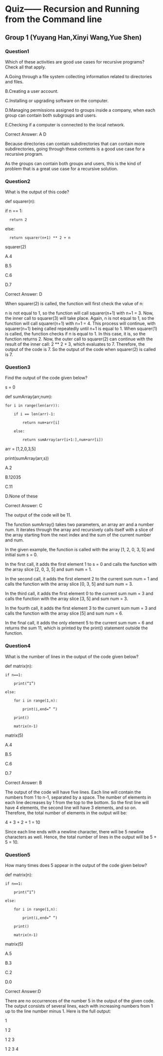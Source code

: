 # Quiz—— Recursion and Running from the Command line

## Group 1 (Yuyang Han,Xinyi Wang,Yue Shen)

### Question1

Which of these activities are good use cases for recursive programs? Check all that apply.

A.Going through a file system collecting information related to directories and files.

B.Creating a user account.

C.Installing or upgrading software on the computer.

D.Managing permissions assigned to groups inside a company, when each group can contain both subgroups and users.

E.Checking if a computer is connected to the local network.


Correct Answer: A D

Because directories can contain subdirectories that can contain more subdirectories, going through these contents is a good use case for a recursive program.

As the groups can contain both groups and users, this is the kind of problem that is a great use case for a recursive solution.


### Question2

What is the output of this code?

def squarer(n):

   if n == 1:
   
      return 2
      
   else:
   
      return squarer(n+1) ** 2 + n

squarer(2)

A.4

B.5

C.6

D.7

Correct Answer: D

When squarer(2) is called, the function will first check the value of n:

n is not equal to 1, so the function will call squarer(n+1) with n+1 = 3.
Now, the inner call to squarer(3) will take place. Again, n is not equal to 1, so the function will call squarer(n+1) with n+1 = 4.
This process will continue, with squarer(n+1) being called repeatedly until n+1 is equal to 1.
When squarer(1) is called, the function checks if n is equal to 1. In this case, it is, so the function returns 2.
Now, the outer call to squarer(2) can continue with the result of the inner call: 2 ** 2 + 3, which evaluates to 7.
Therefore, the output of the code is 7.
So the output of the code when squarer(2) is called is 7.


### Question3
Find the output of the code given below?

s = 0

def sumArray(arr,num):

    for i in range(len(arr)):

        if i == len(arr)-1:

            return num+arr[i]

        else:

            return sumArray(arr[i+1:],num+arr[i])

 

arr = [1,2,0,3,5]

print(sumArray(arr,s))

A.2

B.12035

C.11

D.None of these

Correct Answer: C

The output of the code will be 11.

The function sumArray() takes two parameters, an array arr and a number num. It iterates through the array and recursively calls itself with a slice of the array starting from the next index and the sum of the current number and num.

In the given example, the function is called with the array [1, 2, 0, 3, 5] and initial sum s = 0.

In the first call, it adds the first element 1 to s = 0 and calls the function with the array slice [2, 0, 3, 5] and sum num = 1.

In the second call, it adds the first element 2 to the current sum num = 1 and calls the function with the array slice [0, 3, 5] and sum num = 3.

In the third call, it adds the first element 0 to the current sum num = 3 and calls the function with the array slice [3, 5] and sum num = 3.

In the fourth call, it adds the first element 3 to the current sum num = 3 and calls the function with the array slice [5] and sum num = 6.

In the final call, it adds the only element 5 to the current sum num = 6 and returns the sum 11, which is printed by the print() statement outside the function.

### Question4
What is the number of lines in the output of the code given below?

def matrix(n):

    if n==1:

        print(“1”)

    else:

        for i in range(1,n):

            print(i,end=” “)

        print()

        matrix(n-1)

 

matrix(5)

A.4

B.5

C.6

D.7

Correct Answer: B

The output of the code will have five lines. Each line will contain the numbers from 1 to n-1, separated by a space. The number of elements in each line decreases by 1 from the top to the bottom. So the first line will have 4 elements, the second line will have 3 elements, and so on. Therefore, the total number of elements in the output will be:

4 + 3 + 2 + 1 = 10

Since each line ends with a newline character, there will be 5 newline characters as well. Hence, the total number of lines in the output will be 5 + 5 = 10.

### Question5
How many times does 5 appear in the output of the code given below?
 

def matrix(n):

    if n==1:

        print(“1”)

    else:

        for i in range(1,n):

            print(i,end=” “)

        print()

        matrix(n-1)

 

matrix(5)

A.5

B.3

C.2

D.0

Correct Answer:D

There are no occurrences of the number 5 in the output of the given code. The output consists of several lines, each with increasing numbers from 1 up to the line number minus 1. Here is the full output:

1

1 2

1 2 3

1 2 3 4
